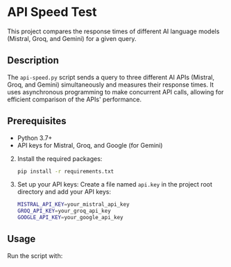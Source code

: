 # API Speed Test

This project compares the response times of different AI language models (Mistral, Groq, and Gemini) for a given query.

## Description

The `api-speed.py` script sends a query to three different AI APIs (Mistral, Groq, and Gemini) simultaneously and measures their response times. It uses asynchronous programming to make concurrent API calls, allowing for efficient comparison of the APIs' performance.

## Prerequisites

- Python 3.7+
- API keys for Mistral, Groq, and Google (for Gemini)

2. Install the required packages:
   ```bash
   pip install -r requirements.txt
   ```

3. Set up your API keys:
   Create a file named `api.key` in the project root directory and add your API keys:
   ```bash
   MISTRAL_API_KEY=your_mistral_api_key
   GROQ_API_KEY=your_groq_api_key
   GOOGLE_API_KEY=your_google_api_key
   ```

## Usage

Run the script with: